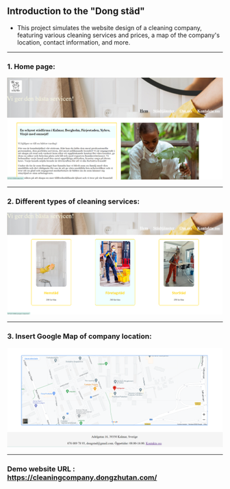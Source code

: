 ## Introduction to the "Dong städ"
 - This project simulates the website design of a cleaning company, featuring various cleaning services and prices, a map of the company's location, contact information, and more.

***

### 1. Home page:
![Home page](img/home-page-readme.png)

***

### 2. Different types of cleaning services:
![Types Of Cleaning](img/types-of-cleaning-readme.png)

***

### 3. Insert Google Map of company location:
![Google Maps](img/google-maps-readme.png)

***

### Demo website URL : **https://cleaningcompany.dongzhutan.com/**